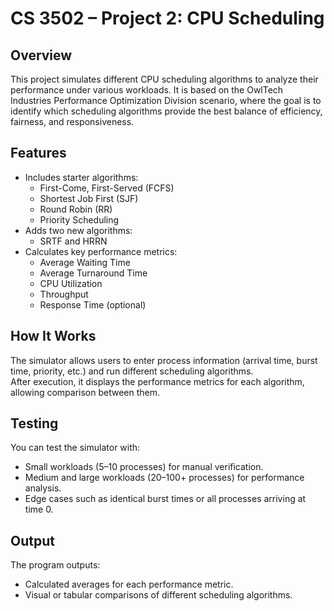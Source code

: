 # CS 3502 – Project 2: CPU Scheduling

## Overview
This project simulates different CPU scheduling algorithms to analyze their performance under various workloads. It is based on the OwlTech Industries Performance Optimization Division scenario, where the goal is to identify which scheduling algorithms provide the best balance of efficiency, fairness, and responsiveness.

## Features
- Includes starter algorithms:
  - First-Come, First-Served (FCFS)
  - Shortest Job First (SJF)
  - Round Robin (RR)
  - Priority Scheduling
- Adds two new algorithms:
  - SRTF and HRRN
- Calculates key performance metrics:
  - Average Waiting Time
  - Average Turnaround Time
  - CPU Utilization
  - Throughput
  - Response Time (optional)


## How It Works
The simulator allows users to enter process information (arrival time, burst time, priority, etc.) and run different scheduling algorithms.  
After execution, it displays the performance metrics for each algorithm, allowing comparison between them.

## Testing
You can test the simulator with:
- Small workloads (5–10 processes) for manual verification.
- Medium and large workloads (20–100+ processes) for performance analysis.
- Edge cases such as identical burst times or all processes arriving at time 0.

## Output
The program outputs:
- Calculated averages for each performance metric.
- Visual or tabular comparisons of different scheduling algorithms.

